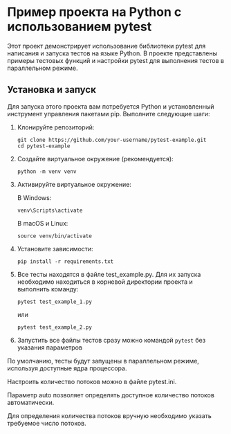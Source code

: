 # Пример проекта на Python с использованием pytest

Этот проект демонстрирует использование библиотеки pytest для написания и запуска тестов на языке Python. В проекте
представлены примеры тестовых функций и настройки pytest для выполнения тестов в параллельном режиме.

## Установка и запуск

Для запуска этого проекта вам потребуется Python и установленный инструмент управления пакетами pip. Выполните следующие
шаги:

1. Клонируйте репозиторий:

   ```
   git clone https://github.com/your-username/pytest-example.git
   cd pytest-example
   ```
2. Создайте виртуальное окружение (рекомендуется):

    ```
    python -m venv venv
    ```

3. Активируйте виртуальное окружение:

   В Windows:
   ```
   venv\Scripts\activate
   ```
   В macOS и Linux:
   ```
   source venv/bin/activate
   ```

4. Установите зависимости:

   ```pip install -r requirements.txt```

5. Все тесты находятся в файле test_example.py.
   Для их запуска необходимо находиться в корневой директории проекта и выполнить команду:

   ```pytest test_example_1.py```

   или

   ```pytest test_example_2.py```

6. Запустить все файлы тестов сразу можно командой ```pytest``` без указания параметров

По умолчанию, тесты будут запущены в параллельном режиме, используя доступные ядра процессора.

Настроить количество потоков можно в файле pytest.ini.

Параметр auto позволяет определять доступное количество потоков автоматически.

Для определения количества потоков вручную необходимо указать требуемое число потоков.
